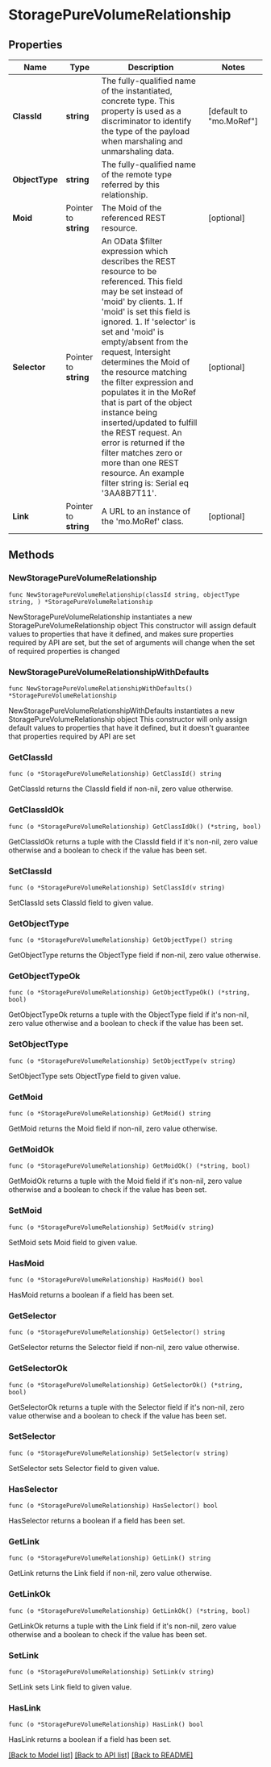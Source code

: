 # StoragePureVolumeRelationship

## Properties

Name | Type | Description | Notes
------------ | ------------- | ------------- | -------------
**ClassId** | **string** | The fully-qualified name of the instantiated, concrete type. This property is used as a discriminator to identify the type of the payload when marshaling and unmarshaling data. | [default to "mo.MoRef"]
**ObjectType** | **string** | The fully-qualified name of the remote type referred by this relationship. | 
**Moid** | Pointer to **string** | The Moid of the referenced REST resource. | [optional] 
**Selector** | Pointer to **string** | An OData $filter expression which describes the REST resource to be referenced. This field may be set instead of &#39;moid&#39; by clients. 1. If &#39;moid&#39; is set this field is ignored. 1. If &#39;selector&#39; is set and &#39;moid&#39; is empty/absent from the request, Intersight determines the Moid of the resource matching the filter expression and populates it in the MoRef that is part of the object instance being inserted/updated to fulfill the REST request. An error is returned if the filter matches zero or more than one REST resource. An example filter string is: Serial eq &#39;3AA8B7T11&#39;. | [optional] 
**Link** | Pointer to **string** | A URL to an instance of the &#39;mo.MoRef&#39; class. | [optional] 

## Methods

### NewStoragePureVolumeRelationship

`func NewStoragePureVolumeRelationship(classId string, objectType string, ) *StoragePureVolumeRelationship`

NewStoragePureVolumeRelationship instantiates a new StoragePureVolumeRelationship object
This constructor will assign default values to properties that have it defined,
and makes sure properties required by API are set, but the set of arguments
will change when the set of required properties is changed

### NewStoragePureVolumeRelationshipWithDefaults

`func NewStoragePureVolumeRelationshipWithDefaults() *StoragePureVolumeRelationship`

NewStoragePureVolumeRelationshipWithDefaults instantiates a new StoragePureVolumeRelationship object
This constructor will only assign default values to properties that have it defined,
but it doesn't guarantee that properties required by API are set

### GetClassId

`func (o *StoragePureVolumeRelationship) GetClassId() string`

GetClassId returns the ClassId field if non-nil, zero value otherwise.

### GetClassIdOk

`func (o *StoragePureVolumeRelationship) GetClassIdOk() (*string, bool)`

GetClassIdOk returns a tuple with the ClassId field if it's non-nil, zero value otherwise
and a boolean to check if the value has been set.

### SetClassId

`func (o *StoragePureVolumeRelationship) SetClassId(v string)`

SetClassId sets ClassId field to given value.


### GetObjectType

`func (o *StoragePureVolumeRelationship) GetObjectType() string`

GetObjectType returns the ObjectType field if non-nil, zero value otherwise.

### GetObjectTypeOk

`func (o *StoragePureVolumeRelationship) GetObjectTypeOk() (*string, bool)`

GetObjectTypeOk returns a tuple with the ObjectType field if it's non-nil, zero value otherwise
and a boolean to check if the value has been set.

### SetObjectType

`func (o *StoragePureVolumeRelationship) SetObjectType(v string)`

SetObjectType sets ObjectType field to given value.


### GetMoid

`func (o *StoragePureVolumeRelationship) GetMoid() string`

GetMoid returns the Moid field if non-nil, zero value otherwise.

### GetMoidOk

`func (o *StoragePureVolumeRelationship) GetMoidOk() (*string, bool)`

GetMoidOk returns a tuple with the Moid field if it's non-nil, zero value otherwise
and a boolean to check if the value has been set.

### SetMoid

`func (o *StoragePureVolumeRelationship) SetMoid(v string)`

SetMoid sets Moid field to given value.

### HasMoid

`func (o *StoragePureVolumeRelationship) HasMoid() bool`

HasMoid returns a boolean if a field has been set.

### GetSelector

`func (o *StoragePureVolumeRelationship) GetSelector() string`

GetSelector returns the Selector field if non-nil, zero value otherwise.

### GetSelectorOk

`func (o *StoragePureVolumeRelationship) GetSelectorOk() (*string, bool)`

GetSelectorOk returns a tuple with the Selector field if it's non-nil, zero value otherwise
and a boolean to check if the value has been set.

### SetSelector

`func (o *StoragePureVolumeRelationship) SetSelector(v string)`

SetSelector sets Selector field to given value.

### HasSelector

`func (o *StoragePureVolumeRelationship) HasSelector() bool`

HasSelector returns a boolean if a field has been set.

### GetLink

`func (o *StoragePureVolumeRelationship) GetLink() string`

GetLink returns the Link field if non-nil, zero value otherwise.

### GetLinkOk

`func (o *StoragePureVolumeRelationship) GetLinkOk() (*string, bool)`

GetLinkOk returns a tuple with the Link field if it's non-nil, zero value otherwise
and a boolean to check if the value has been set.

### SetLink

`func (o *StoragePureVolumeRelationship) SetLink(v string)`

SetLink sets Link field to given value.

### HasLink

`func (o *StoragePureVolumeRelationship) HasLink() bool`

HasLink returns a boolean if a field has been set.


[[Back to Model list]](../README.md#documentation-for-models) [[Back to API list]](../README.md#documentation-for-api-endpoints) [[Back to README]](../README.md)


